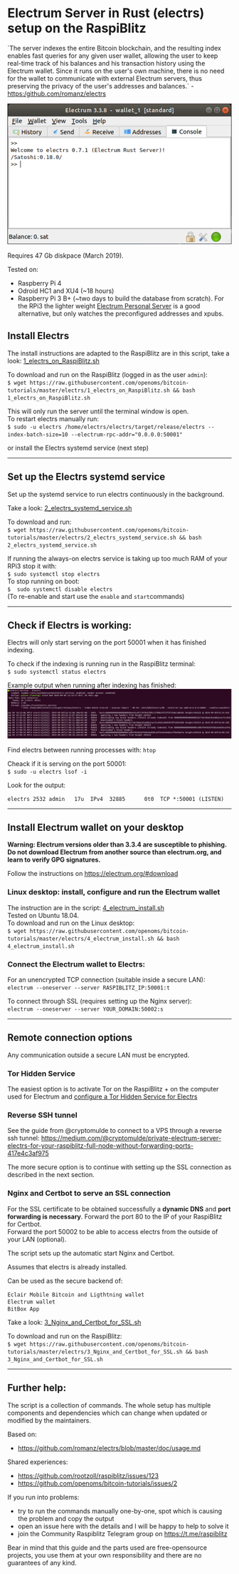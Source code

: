 # Electrum Server in Rust (electrs) setup on the RaspiBlitz

\`The server indexes the entire Bitcoin blockchain, and the resulting index enables fast queries for any given user wallet, allowing the user to keep real-time track of his balances and his transaction history using the Electrum wallet. Since it runs on the user's own machine, there is no need for the wallet to communicate with external Electrum servers, thus preserving the privacy of the user's addresses and balances.\` - [https:/github.com/romanz/electrs](https:/github.com/romanz/electrs)

![electrum](/electrs/images/electrum.png)

Requires 47 Gb diskpace (March 2019).

Tested on:
* Raspberry Pi 4
* Odroid HC1 and XU4 (~18 hours)
* Raspberry Pi 3 B+ (~two days to build the database from scratch). For the RPi3 the lighter weight [Electrum Personal Server](https://stadicus.github.io/RaspiBolt/raspibolt_64_electrum.html) is a good alternative, but only watches the preconfigured addresses and xpubs.

## Install Electrs

The install instructions are adapted to the RaspiBlitz are in this script, take a look: [1_electrs_on_RaspiBlitz.sh](1_electrs_on_RaspiBlitz.sh)

To download and run on the RaspiBlitz (logged in as the user `admin`):  
`$ wget https://raw.githubusercontent.com/openoms/bitcoin-tutorials/master/electrs/1_electrs_on_RaspiBlitz.sh && bash 1_electrs_on_RaspiBlitz.sh`  

This will only run the server until the terminal window is open.  
To restart electrs manually run:  
`$ sudo -u electrs /home/electrs/electrs/target/release/electrs --index-batch-size=10 --electrum-rpc-addr="0.0.0.0:50001"`

or install the Electrs systemd service (next step)

---

## Set up the Electrs systemd service

Set up the systemd service to run electrs continuously in the background.

Take a look: [2_electrs_systemd_service.sh](2_electrs_systemd_service.sh)

To download and run:  
`$ wget https://raw.githubusercontent.com/openoms/bitcoin-tutorials/master/electrs/2_electrs_systemd_service.sh && bash 2_electrs_systemd_service.sh`

If running the always-on electrs service is taking up too much RAM of your RPi3 stop it with:  
`$ sudo systemctl stop electrs`  
To stop running on boot:  
`$  sudo systemctl disable electrs`  
(To re-enable and start use the `enable` and `start`commands)  

---

## Check if Electrs is working:

Electrs will only start serving on the port 50001 when it has finished indexing.

To check if the indexing is running run in the RaspiBlitz terminal:  
`$ sudo systemctl status electrs`  

Example output when running after indexing has finished:
![electrs status](/electrs/images/electrs_status.png)

Find electrs between running processes with:
`htop`

Cheack if it is serving on the port 50001:  
`$ sudo -u electrs lsof -i`

Look for the output:
```
electrs 2532 admin   17u  IPv4  32885      0t0  TCP *:50001 (LISTEN)
```


---

## Install Electrum wallet on your desktop

**Warning: Electrum versions older than 3.3.4 are susceptible to phishing. Do not download Electrum from another source than electrum.org, and learn to verify GPG signatures.**

Follow the instructions on https://electrum.org/#download

### Linux desktop: install, configure and run the Electrum wallet
The instruction are in the script: [4_electrum_install.sh](4_electrum_install.sh)  
Tested on Ubuntu 18.04.  
To download and run on the Linux desktop:  
`$ wget https://raw.githubusercontent.com/openoms/bitcoin-tutorials/master/electrs/4_electrum_install.sh && bash 4_electrum_install.sh`  




### Connect the Electrum wallet to Electrs:

For an unencrypted TCP connection (suitable inside a secure LAN):  
`electrum --oneserver --server RASPIBLITZ_IP:50001:t` 

To connect through SSL (requires setting up the Nginx server):  
`electrum --oneserver --server YOUR_DOMAIN:50002:s`

---

## Remote connection options
Any communication outside a secure LAN must be encrypted.  

### Tor Hidden Service

The easiest option is to activate Tor on the RaspiBlitz +  on the computer used for Electrum and [configure a Tor Hidden Service for Electrs](Tor_Hidden_Service_for_Electrs.md)

### Reverse SSH tunnel
See the guide from @cryptomulde to connect to a VPS through a reverse ssh tunnel: https://medium.com/@cryptomulde/private-electrum-server-electrs-for-your-raspiblitz-full-node-without-forwarding-ports-417e4c3af975  

The more secure option is to continue with setting up the SSL connection as described in the next section.

### Nginx and Certbot to serve an SSL connection

For the SSL certificate to be obtained successfully a **dynamic DNS** and **port forwarding is necessary**.
Forward the port 80 to the IP of your RaspiBlitz for Certbot.  
Forward the port 50002 to be able to access electrs from the outside of your LAN (optional).

The script sets up the automatic start Nginx and Certbot.

Assumes that electrs is already installed.

Can be used as the secure backend of:

    Eclair Mobile Bitcoin and Ligthtning wallet
    Electrum wallet
    BitBox App

Take a look: [3_Nginx_and_Certbot_for_SSL.sh](3_Nginx_and_Certbot_for_SSL.sh)

To download and run on the RaspiBlitz:  
`$ wget https://raw.githubusercontent.com/openoms/bitcoin-tutorials/master/electrs/3_Nginx_and_Certbot_for_SSL.sh && bash 3_Nginx_and_Certbot_for_SSL.sh`

---

## Further help: 

The script is a collection of commands. The whole setup has multiple components and dependencies which can change when updated or modified by the maintainers.  

Based on:
* https://github.com/romanz/electrs/blob/master/doc/usage.md  

Shared experiences:
* https://github.com/rootzoll/raspiblitz/issues/123 
* https://github.com/openoms/bitcoin-tutorials/issues/2

If you run into problems:
*  try to run the commands manually one-by-one, spot which is causing the problem and copy the output
* open an issue here with the details and I will be happy to help to solve it  
* join the Community Raspiblitz Telegram group on https://t.me/raspiblitz 

Bear in mind that this guide and the parts used are free-opensource projects, you use them at your own responsibility and there are no guarantees of any kind.